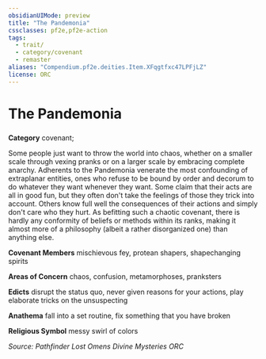 ```yaml
---
obsidianUIMode: preview
title: "The Pandemonia"
cssclasses: pf2e,pf2e-action
tags:
  - trait/
  - category/covenant
  - remaster
aliases: "Compendium.pf2e.deities.Item.XFqgtfxc47LPFjLZ"
license: ORC
---
```

# The Pandemonia

### 

**Category** covenant; 




Some people just want to throw the world into chaos, whether on a smaller scale through vexing pranks or on a larger scale by embracing complete anarchy. Adherents to the Pandemonia venerate the most confounding of extraplanar entities, ones who refuse to be bound by order and decorum to do whatever they want whenever they want. Some claim that their acts are all in good fun, but they often don't take the feelings of those they trick into account. Others know full well the consequences of their actions and simply don't care who they hurt. As befitting such a chaotic covenant, there is hardly any conformity of beliefs or methods within its ranks, making it almost more of a philosophy (albeit a rather disorganized one) than anything else.

**Covenant Members** mischievous fey, protean shapers, shapechanging spirits

**Areas of Concern** chaos, confusion, metamorphoses, pranksters

**Edicts** disrupt the status quo, never given reasons for your actions, play elaborate tricks on the unsuspecting

**Anathema** fall into a set routine, fix something that you have broken

**Religious Symbol** messy swirl of colors

*Source: Pathfinder Lost Omens Divine Mysteries*
*ORC*